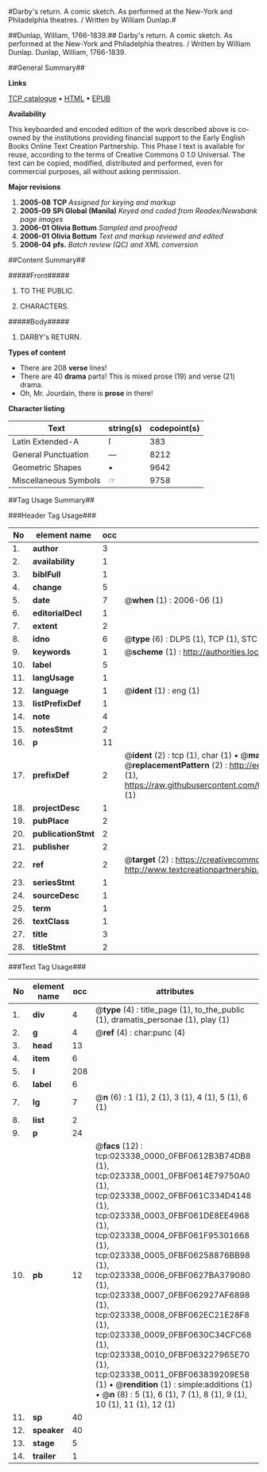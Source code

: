 #Darby's return. A comic sketch. As performed at the New-York and Philadelphia theatres. / Written by William Dunlap.#

##Dunlap, William, 1766-1839.##
Darby's return. A comic sketch. As performed at the New-York and Philadelphia theatres. / Written by William Dunlap.
Dunlap, William, 1766-1839.

##General Summary##

**Links**

[TCP catalogue](http://www.ota.ox.ac.uk/tcp/)  • 
[HTML](http://tei.it.ox.ac.uk/tcp/Texts-HTML/free/N18/N18016.html)  • 
[EPUB](http://tei.it.ox.ac.uk/tcp/Texts-EPUB/free/N18/N18016.epub)

**Availability**

This keyboarded and encoded edition of the
	       work described above is co-owned by the institutions
	       providing financial support to the Early English Books
	       Online Text Creation Partnership. This Phase I text is
	       available for reuse, according to the terms of Creative
	       Commons 0 1.0 Universal. The text can be copied,
	       modified, distributed and performed, even for
	       commercial purposes, all without asking permission.

**Major revisions**

1. __2005-08__ __TCP__ *Assigned for keying and markup*
1. __2005-09__ __SPi Global (Manila)__ *Keyed and coded from Readex/Newsbank page images*
1. __2006-01__ __Olivia Bottum__ *Sampled and proofread*
1. __2006-01__ __Olivia Bottum__ *Text and markup reviewed and edited*
1. __2006-04__ __pfs.__ *Batch review (QC) and XML conversion*

##Content Summary##

#####Front#####

1. TO THE PUBLIC.

1. CHARACTERS.

#####Body#####

1. DARBY's RETURN.

**Types of content**

  * There are 208 **verse** lines!
  * There are 40 **drama** parts! This is mixed prose (19) and verse (21) drama.
  * Oh, Mr. Jourdain, there is **prose** in there!

**Character listing**


|Text|string(s)|codepoint(s)|
|---|---|---|
|Latin Extended-A|ſ|383|
|General Punctuation|—|8212|
|Geometric Shapes|▪|9642|
|Miscellaneous Symbols|☞|9758|

##Tag Usage Summary##

###Header Tag Usage###

|No|element name|occ|attributes|
|---|---|---|---|
|1.|__author__|3||
|2.|__availability__|1||
|3.|__biblFull__|1||
|4.|__change__|5||
|5.|__date__|7| @__when__ (1) : 2006-06 (1)|
|6.|__editorialDecl__|1||
|7.|__extent__|2||
|8.|__idno__|6| @__type__ (6) : DLPS (1), TCP (1), STC (1), NOTIS (1), IMAGE-SET (1), EVANS-CITATION (1)|
|9.|__keywords__|1| @__scheme__ (1) : http://authorities.loc.gov/ (1)|
|10.|__label__|5||
|11.|__langUsage__|1||
|12.|__language__|1| @__ident__ (1) : eng (1)|
|13.|__listPrefixDef__|1||
|14.|__note__|4||
|15.|__notesStmt__|2||
|16.|__p__|11||
|17.|__prefixDef__|2| @__ident__ (2) : tcp (1), char (1)  •  @__matchPattern__ (2) : ([0-9\-]+):([0-9IVX]+) (1), (.+) (1)  •  @__replacementPattern__ (2) : http://eebo.chadwyck.com/downloadtiff?vid=$1&page=$2 (1), https://raw.githubusercontent.com/textcreationpartnership/Texts/master/tcpchars.xml#$1 (1)|
|18.|__projectDesc__|1||
|19.|__pubPlace__|2||
|20.|__publicationStmt__|2||
|21.|__publisher__|2||
|22.|__ref__|2| @__target__ (2) : https://creativecommons.org/publicdomain/zero/1.0/ (1), http://www.textcreationpartnership.org/docs/. (1)|
|23.|__seriesStmt__|1||
|24.|__sourceDesc__|1||
|25.|__term__|1||
|26.|__textClass__|1||
|27.|__title__|3||
|28.|__titleStmt__|2||


###Text Tag Usage###

|No|element name|occ|attributes|
|---|---|---|---|
|1.|__div__|4| @__type__ (4) : title_page (1), to_the_public (1), dramatis_personae (1), play (1)|
|2.|__g__|4| @__ref__ (4) : char:punc (4)|
|3.|__head__|13||
|4.|__item__|6||
|5.|__l__|208||
|6.|__label__|6||
|7.|__lg__|7| @__n__ (6) : 1 (1), 2 (1), 3 (1), 4 (1), 5 (1), 6 (1)|
|8.|__list__|2||
|9.|__p__|24||
|10.|__pb__|12| @__facs__ (12) : tcp:023338_0000_0FBF0612B3B74DB8 (1), tcp:023338_0001_0FBF0614E79750A0 (1), tcp:023338_0002_0FBF061C334D4148 (1), tcp:023338_0003_0FBF061DE8EE4968 (1), tcp:023338_0004_0FBF061F95301668 (1), tcp:023338_0005_0FBF06258876BB98 (1), tcp:023338_0006_0FBF0627BA379080 (1), tcp:023338_0007_0FBF062927AF6898 (1), tcp:023338_0008_0FBF062EC21E28F8 (1), tcp:023338_0009_0FBF0630C34CFC68 (1), tcp:023338_0010_0FBF063227965E70 (1), tcp:023338_0011_0FBF063839209E58 (1)  •  @__rendition__ (1) : simple:additions (1)  •  @__n__ (8) : 5 (1), 6 (1), 7 (1), 8 (1), 9 (1), 10 (1), 11 (1), 12 (1)|
|11.|__sp__|40||
|12.|__speaker__|40||
|13.|__stage__|5||
|14.|__trailer__|1||
